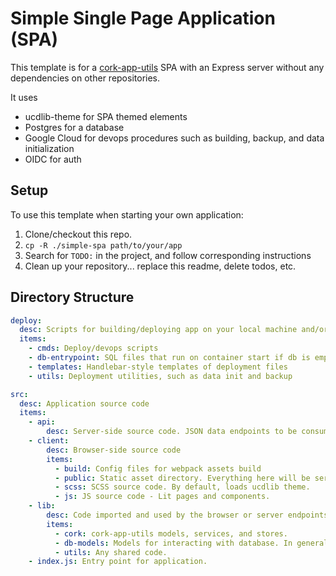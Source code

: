 # Simple Single Page Application (SPA)

This template is for a [cork-app-utils](https://github.com/UCDavisLibrary/cork-app-utils) SPA with an Express server without any dependencies on other repositories.

It uses 
 - ucdlib-theme for SPA themed elements
 - Postgres for a database
 - Google Cloud for devops procedures such as building, backup, and data initialization
 - OIDC for auth

## Setup

To use this template when starting your own application:
1. Clone/checkout this repo.
2. `cp -R ./simple-spa path/to/your/app`
3. Search for `TODO:` in the project, and follow corresponding instructions
4. Clean up your repository... replace this readme, delete todos, etc.


## Directory Structure

```yaml
deploy:
  desc: Scripts for building/deploying app on your local machine and/or a server
  items:
    - cmds: Deploy/devops scripts
    - db-entrypoint: SQL files that run on container start if db is empty
    - templates: Handlebar-style templates of deployment files
    - utils: Deployment utilities, such as data init and backup

src:
  desc: Application source code
  items:
    - api:
        desc: Server-side source code. JSON data endpoints to be consumed by cork-app-utils services.
    - client:
        desc: Browser-side source code
        items:
          - build: Config files for webpack assets build
          - public: Static asset directory. Everything here will be served. index.html is where the SPA code will be loaded
          - scss: SCSS source code. By default, loads ucdlib theme.
          - js: JS source code - Lit pages and components.
    - lib:
        desc: Code imported and used by the browser or server endpoints
        items:
          - cork: cork-app-utils models, services, and stores.
          - db-models: Models for interacting with database. In general, each model will correspond with a table.
          - utils: Any shared code.
    - index.js: Entry point for application.
```
